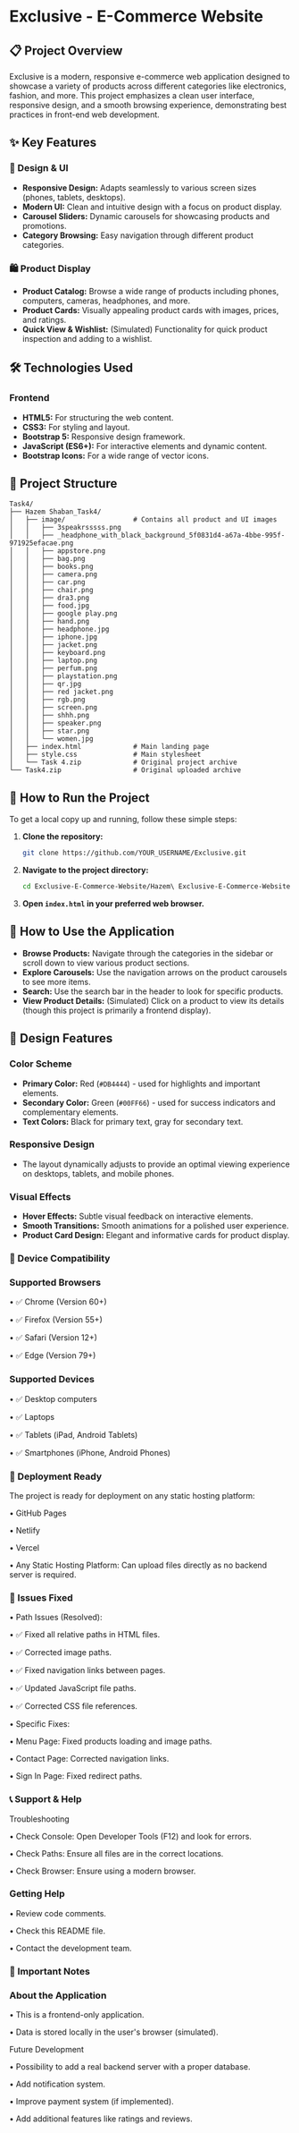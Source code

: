 # Exclusive - E-Commerce Website

## 📋 Project Overview
Exclusive is a modern, responsive e-commerce web application designed to showcase a variety of products across different categories like electronics, fashion, and more. This project emphasizes a clean user interface, responsive design, and a smooth browsing experience, demonstrating best practices in front-end web development.




## ✨ Key Features

### 🎨 Design & UI
- **Responsive Design:** Adapts seamlessly to various screen sizes (phones, tablets, desktops).
- **Modern UI:** Clean and intuitive design with a focus on product display.
- **Carousel Sliders:** Dynamic carousels for showcasing products and promotions.
- **Category Browsing:** Easy navigation through different product categories.

### 🛍️ Product Display
- **Product Catalog:** Browse a wide range of products including phones, computers, cameras, headphones, and more.
- **Product Cards:** Visually appealing product cards with images, prices, and ratings.
- **Quick View & Wishlist:** (Simulated) Functionality for quick product inspection and adding to a wishlist.




## 🛠️ Technologies Used

### Frontend
- **HTML5:** For structuring the web content.
- **CSS3:** For styling and layout.
- **Bootstrap 5:** Responsive design framework.
- **JavaScript (ES6+):** For interactive elements and dynamic content.
- **Bootstrap Icons:** For a wide range of vector icons.




## 📁 Project Structure

```
Task4/
├── Hazem Shaban_Task4/
│   ├── image/                 # Contains all product and UI images
│   │   ├── 3speakrsssss.png
│   │   ├── _headphone_with_black_background_5f0831d4-a67a-4bbe-995f-971925efacae.png
│   │   ├── appstore.png
│   │   ├── bag.png
│   │   ├── books.png
│   │   ├── camera.png
│   │   ├── car.png
│   │   ├── chair.png
│   │   ├── dra3.png
│   │   ├── food.jpg
│   │   ├── google play.png
│   │   ├── hand.png
│   │   ├── headphone.jpg
│   │   ├── iphone.jpg
│   │   ├── jacket.png
│   │   ├── keyboard.png
│   │   ├── laptop.png
│   │   ├── perfum.png
│   │   ├── playstation.png
│   │   ├── qr.jpg
│   │   ├── red jacket.png
│   │   ├── rgb.png
│   │   ├── screen.png
│   │   ├── shhh.png
│   │   ├── speaker.png
│   │   ├── star.png
│   │   └── women.jpg
│   ├── index.html             # Main landing page
│   ├── style.css              # Main stylesheet
│   └── Task 4.zip             # Original project archive
└── Task4.zip                  # Original uploaded archive
```




## 🚀 How to Run the Project

To get a local copy up and running, follow these simple steps:

1.  **Clone the repository:**
    ```bash
    git clone https://github.com/YOUR_USERNAME/Exclusive.git
    ```
2.  **Navigate to the project directory:**
    ```bash
    cd Exclusive-E-Commerce-Website/Hazem\ Exclusive-E-Commerce-Website
    ```
3.  **Open `index.html` in your preferred web browser.**




## 🛒 How to Use the Application

-   **Browse Products:** Navigate through the categories in the sidebar or scroll down to view various product sections.
-   **Explore Carousels:** Use the navigation arrows on the product carousels to see more items.
-   **Search:** Use the search bar in the header to look for specific products.
-   **View Product Details:** (Simulated) Click on a product to view its details (though this project is primarily a frontend display).




## 🎨 Design Features

### Color Scheme
-   **Primary Color:** Red (`#DB4444`) - used for highlights and important elements.
-   **Secondary Color:** Green (`#00FF66`) - used for success indicators and complementary elements.
-   **Text Colors:** Black for primary text, gray for secondary text.

### Responsive Design
-   The layout dynamically adjusts to provide an optimal viewing experience on desktops, tablets, and mobile phones.

### Visual Effects
-   **Hover Effects:** Subtle visual feedback on interactive elements.
-   **Smooth Transitions:** Smooth animations for a polished user experience.
-   **Product Card Design:** Elegant and informative cards for product display.

### 📱 Device Compatibility

### Supported Browsers

• ✅ Chrome (Version 60+)

• ✅ Firefox (Version 55+)

• ✅ Safari (Version 12+)

• ✅ Edge (Version 79+)

### Supported Devices

• ✅ Desktop computers

• ✅ Laptops

• ✅ Tablets (iPad, Android Tablets)

• ✅ Smartphones (iPhone, Android Phones)

### 🚀 Deployment Ready

The project is ready for deployment on any static hosting platform:

• GitHub Pages

• Netlify

• Vercel

• Any Static Hosting Platform: Can upload files directly as no backend server is required.

### 🔧 Issues Fixed

• Path Issues (Resolved):

• ✅ Fixed all relative paths in HTML files.

• ✅ Corrected image paths.

• ✅ Fixed navigation links between pages.

• ✅ Updated JavaScript file paths.

• ✅ Corrected CSS file references.

• Specific Fixes:

• Menu Page: Fixed products loading and image paths.

• Contact Page: Corrected navigation links.

• Sign In Page: Fixed redirect paths.

### 📞 Support & Help

Troubleshooting

• Check Console: Open Developer Tools (F12) and look for errors.

• Check Paths: Ensure all files are in the correct locations.

• Check Browser: Ensure using a modern browser.

### Getting Help

• Review code comments.

• Check this README file.

• Contact the development team.

### 📝 Important Notes

### About the Application

• This is a frontend-only application.

• Data is stored locally in the user's browser (simulated).

Future Development

• Possibility to add a real backend server with a proper database.

• Add notification system.

• Improve payment system (if implemented).

• Add additional features like ratings and reviews.




